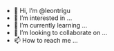 - 👋 Hi, I’m @leontrigu
- 👀 I’m interested in ...
- 🌱 I’m currently learning ...
- 💞️ I’m looking to collaborate on ...
- 📫 How to reach me ...

<!---
leontrigu/leontrigu is a ✨ special ✨ repository because its `README.md` (this file) appears on your GitHub profile.
You can click the Preview link to take a look at your changes.
--->
